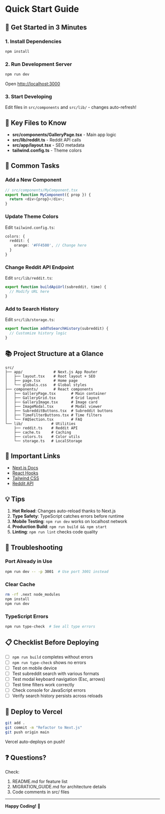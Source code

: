 # Quick Start Guide

## 🚀 Get Started in 3 Minutes

### 1. Install Dependencies
```bash
npm install
```

### 2. Run Development Server
```bash
npm run dev
```

Open [http://localhost:3000](http://localhost:3000)

### 3. Start Developing
Edit files in `src/components` and `src/lib/` - changes auto-refresh!

## 📁 Key Files to Know

- **src/components/GalleryPage.tsx** - Main app logic
- **src/lib/reddit.ts** - Reddit API calls
- **src/app/layout.tsx** - SEO metadata
- **tailwind.config.ts** - Theme colors

## 🎯 Common Tasks

### Add a New Component
```typescript
// src/components/MyComponent.tsx
export function MyComponent({ prop }) {
  return <div>{prop}</div>;
}
```

### Update Theme Colors
Edit `tailwind.config.ts`:
```typescript
colors: {
  reddit: {
    orange: '#FF4500', // Change here
  }
}
```

### Change Reddit API Endpoint
Edit `src/lib/reddit.ts`:
```typescript
export function buildApiUrl(subreddit, time) {
  // Modify URL here
}
```

### Add to Search History
Edit `src/lib/storage.ts`:
```typescript
export function addToSearchHistory(subreddit) {
  // Customize history logic
}
```

## 📚 Project Structure at a Glance

```
src/
├── app/              # Next.js App Router
│   ├── layout.tsx    # Root layout + SEO
│   ├── page.tsx      # Home page
│   └── globals.css   # Global styles
├── components/       # React components
│   ├── GalleryPage.tsx       # Main container
│   ├── GalleryGrid.tsx       # Grid layout
│   ├── GalleryImage.tsx      # Image card
│   ├── ImageModal.tsx        # Modal viewer
│   ├── SubredditButtons.tsx  # Subreddit buttons
│   ├── TimeFilterButtons.tsx # Time filters
│   └── FAQSection.tsx        # FAQ
└── lib/             # Utilities
    ├── reddit.ts    # Reddit API
    ├── cache.ts     # Caching
    ├── colors.ts    # Color utils
    └── storage.ts   # LocalStorage
```

## 🔗 Important Links

- [Next.js Docs](https://nextjs.org/docs)
- [React Hooks](https://react.dev/reference/react)
- [Tailwind CSS](https://tailwindcss.com/docs)
- [Reddit API](https://www.reddit.com/dev/api)

## 💡 Tips

1. **Hot Reload**: Changes auto-reload thanks to Next.js
2. **Type Safety**: TypeScript catches errors before runtime
3. **Mobile Testing**: `npm run dev` works on localhost network
4. **Production Build**: `npm run build && npm start`
5. **Linting**: `npm run lint` checks code quality

## 🐛 Troubleshooting

### Port Already in Use
```bash
npm run dev -- -p 3001  # Use port 3001 instead
```

### Clear Cache
```bash
rm -rf .next node_modules
npm install
npm run dev
```

### TypeScript Errors
```bash
npm run type-check  # See all type errors
```

## 📋 Checklist Before Deploying

- [ ] `npm run build` completes without errors
- [ ] `npm run type-check` shows no errors
- [ ] Test on mobile device
- [ ] Test subreddit search with various formats
- [ ] Test modal keyboard navigation (Esc, arrows)
- [ ] Test time filters work correctly
- [ ] Check console for JavaScript errors
- [ ] Verify search history persists across reloads

## 🚀 Deploy to Vercel

```bash
git add .
git commit -m "Refactor to Next.js"
git push origin main
```

Vercel auto-deploys on push!

## ❓ Questions?

Check:
1. README.md for feature list
2. MIGRATION_GUIDE.md for architecture details
3. Code comments in src/ files

---

**Happy Coding!** 🎉
